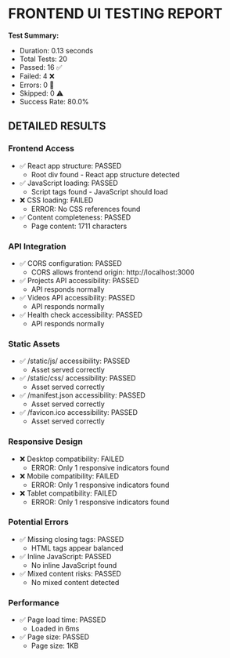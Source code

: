 
# FRONTEND UI TESTING REPORT

**Test Summary:**
- Duration: 0.13 seconds
- Total Tests: 20
- Passed: 16 ✅
- Failed: 4 ❌
- Errors: 0 🚨
- Skipped: 0 ⚠️
- Success Rate: 80.0%

## DETAILED RESULTS


### Frontend Access
- ✅ React app structure: PASSED
  - Root div found - React app structure detected
- ✅ JavaScript loading: PASSED
  - Script tags found - JavaScript should load
- ❌ CSS loading: FAILED
  - ERROR: No CSS references found
- ✅ Content completeness: PASSED
  - Page content: 1711 characters

### API Integration
- ✅ CORS configuration: PASSED
  - CORS allows frontend origin: http://localhost:3000
- ✅ Projects API accessibility: PASSED
  - API responds normally
- ✅ Videos API accessibility: PASSED
  - API responds normally
- ✅ Health check accessibility: PASSED
  - API responds normally

### Static Assets
- ✅ /static/js/ accessibility: PASSED
  - Asset served correctly
- ✅ /static/css/ accessibility: PASSED
  - Asset served correctly
- ✅ /manifest.json accessibility: PASSED
  - Asset served correctly
- ✅ /favicon.ico accessibility: PASSED
  - Asset served correctly

### Responsive Design
- ❌ Desktop compatibility: FAILED
  - ERROR: Only 1 responsive indicators found
- ❌ Mobile compatibility: FAILED
  - ERROR: Only 1 responsive indicators found
- ❌ Tablet compatibility: FAILED
  - ERROR: Only 1 responsive indicators found

### Potential Errors
- ✅ Missing closing tags: PASSED
  - HTML tags appear balanced
- ✅ Inline JavaScript: PASSED
  - No inline JavaScript found
- ✅ Mixed content risks: PASSED
  - No mixed content detected

### Performance
- ✅ Page load time: PASSED
  - Loaded in 6ms
- ✅ Page size: PASSED
  - Page size: 1KB
